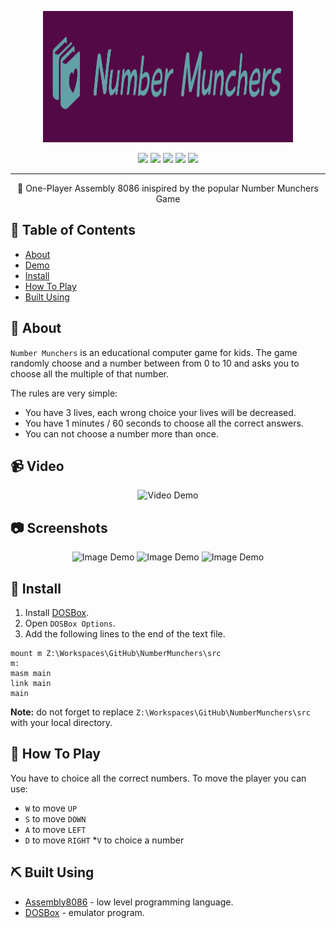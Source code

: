 <p align="center">
  <a href="" rel="noopener">
 <img width=400px height=210px src="https://github.com/aashrafh/NumberMunchers/blob/master/demo/logo.png" alt="NumberMunchers logo"></a>
</p>

<p align="center">
  <a href="https://github.com/aashrafh/NumberMunchers/graphs/contributors" alt="Contributors">
        <img src="https://img.shields.io/github/contributors/aashrafh/NumberMunchers" /></a>
  
   <a href="https://github.com/aashrafh/NumberMunchers/issues" alt="Issues">
        <img src="https://img.shields.io/github/issues/aashrafh/NumberMunchers" /></a>
  
  <a href="https://github.com/aashrafh/NumberMunchers/network" alt="Forks">
        <img src="https://img.shields.io/github/forks/aashrafh/NumberMunchers" /></a>
        
  <a href="https://github.com/aashrafh/NumberMunchers/stargazers" alt="Stars">
        <img src="https://img.shields.io/github/stars/aashrafh/NumberMunchers" /></a>
        
  <a href="https://github.com/aashrafh/NumberMunchers/blob/master/LICENSE" alt="License">
        <img src="https://img.shields.io/github/license/aashrafh/NumberMunchers" /></a>
</p>

---

<p align="center"> 👦 One-Player Assembly 8086 inispired by the popular Number Munchers Game
    <br> 
</p>

## 📝 Table of Contents
- [About](#about)
- [Demo](#demo)
- [Install](#Install)
- [How To Play](#play)
- [Built Using](#tech)

## 🧐 About <a name = "about"></a>
```Number Munchers``` is an educational computer game for kids. The game randomly choose and a number between from 0 to 10 and asks you to choose all the multiple of that number.

The rules are very simple: 
* You have 3 lives, each wrong choice your lives will be decreased.
* You have 1 minutes / 60 seconds to choose all the correct answers.
* You can not choose a number more than once.

## 📹 Video
<div name="demo" align="center" width=1189px>
  <p align="center">
    <img width=800px height=410px src="https://github.com/aashrafh/NumberMunchers/blob/master/demo/demo-gif.gif" alt="Video Demo">
    </p>
  </div>
  
## 📷 Screenshots
<div name="demo" align="center" width=1189px>
  <p align="center">
    <img width=800px height=410px src="https://github.com/aashrafh/NumberMunchers/blob/master/demo/demo-img-1.png" alt="Image Demo">
    <img width=800px height=410px src="hhttps://github.com/aashrafh/NumberMunchers/blob/master/demo/demo-img-3.png" alt="Image Demo">
    <img width=800px height=410px src="https://github.com/aashrafh/NumberMunchers/blob/master/demo/demo-img-2.png" alt="Image Demo">
  </p>
  </div>

## 🏁 Install <a name = "Install"></a>
1. Install [DOSBox](https://www.dosbox.com/).
2. Open ```DOSBox Options```.
3. Add the following lines to the end of the text file.
```
mount m Z:\Workspaces\GitHub\NumberMunchers\src
m:
masm main
link main
main
```
**Note:** do not forget to replace ```Z:\Workspaces\GitHub\NumberMunchers\src``` with your local directory.

## 💭 How To Play <a name = "play"></a>
You have to choice all the correct numbers. To move the player you can use:
* ```W``` to move ```UP```
* ```S``` to move ```DOWN```
* ```A``` to move ```LEFT```
* ```D``` to move ```RIGHT```
*```V``` to choice a number

## ⛏️ Built Using <a name = "tech"></a>
- [Assembly8086](https://en.wikipedia.org/wiki/X86_assembly_language) - low level programming language.
- [DOSBox](https://www.dosbox.com/) - emulator program.
